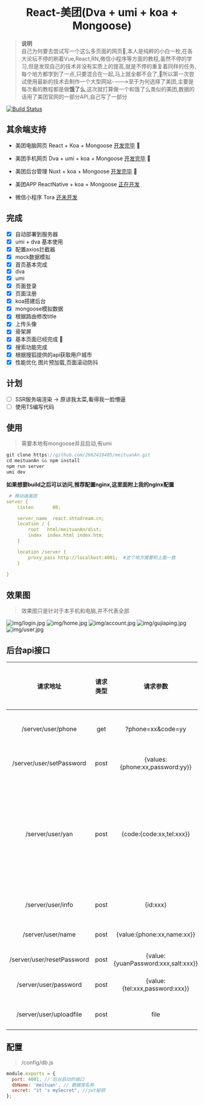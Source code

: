 <div align="center">

# React-美团(Dva + umi + koa + Mongoose)

</div>

> **说明** <br/>
> 自己为何要去尝试写一个这么多页面的网页:100:,本人是纯粹的小白一枚,在各大论坛不停的刷着Vue,React,RN,微信小程序等方面的教程,虽然不停的学习,但是发现自己的技术并没有实质上的提高,就是不停的重复着同样的任务,每个地方都学到了一点,只要混合在一起,马上就全都不会了,:tada:所以第一次尝试使用最新的技术去制作一个大型网站---->至于为何选择了美团,主要是每次看的教程都是做**饿了么**,这次就打算做一个和饿了么类似的美团,数据的话用了美团官网的一部分API,自己写了一部分

[![Build Status](https://www.travis-ci.org/2662419405/meituan.svg?branch=master)](https://www.travis-ci.org/2662419405/meituan)

## 其余端支持

* 美团电脑网页 React + Koa + Mongoose <a href="https://github.com/2662419405/meituan">开发完毕</a> :tada:

* 美团手机网页 Dva + umi + koa + Mongoose <a href="https://github.com/2662419405/meituanAn">开发完毕</a> :100:

* 美团后台管理 Nuxt + koa + Mongoose <a href="https://github.com/2662419405/meituanBack">开发完毕</a> :rainbow:

* 美团APP ReactNative + koa + Mongoose <a href="https://github.com/2662419405/meituanApp">正在开发</a>

* 微信小程序 Tora <a href="#">还未开发</a>

## 完成

- [x] 自动部署到服务器
- [x] umi + dva 基本使用
- [x] 配置axios拦截器
- [x] mock数据模拟
- [x] 首页基本完成
- [x] dva
- [x] umi
- [x] 页面登录
- [x] 页面注册
- [x] koa搭建后台
- [x] mongoose模拟数据
- [x] 根据路由修改title
- [x] 上传头像
- [x] 骨架屏
- [x] 基本页面已经完成 :tada:
- [x] 搜索功能完成 
- [x] 根据搜狐提供的api获取用户城市
- [x] 性能优化  图片预加载,页面滚动防抖

## 计划

- [ ] SSR服务端渲染 -> 原谅我太菜,看得我一脸懵逼
- [ ] 使用TS编写代码 

## 使用

> 需要本地有mongoose并且启动,有umi

```js
git clone https://github.com/2662419405/meituanAn.git
cd meituanAn && npm install
npm run server
umi dev
```

**如果想要build之后可以访问,推荐配置nginx,这里面附上我的nginx配置**

```yaml
 # 移动端美团
server {
    listen       80;

    server_name  react.shtodream.cn;
    location / {
        root   html/meituanAn/dist;
        index  index.html index.htm;
    }

    location /server {
        proxy_pass http://localhost:4001;  #这个地方需要和上面一致
    }
    
}
```

## 效果图

> 效果图只是针对于本手机和电脑,并不代表全部

<div>

![img/login.jpg](img/login.jpg)
![img/home.jpg](img/home.jpg)
![img/account.jpg](img/account.jpg)
![img/gujiaping.jpg](img/gujiaping.jpg)
![img/user.jpg](img/user.jpg)

</div>

## 后台api接口

|          请求地址          | 请求类型 |              请求参数               |                    说明                     | 获取数据是否需要Token |
| :------------------------: | :------: | :---------------------------------: | :-----------------------------------------: | :-------------------: |
|     /server/user/phone     |   get    |          ?phone=xx&code=yy          |               获取手机验证码                |          否           |
|  /server/user/setPassword  |   post   |   {values:{phone:xx,password:yy}}   |                 初始化密码                  |          是           |
|      /server/user/yan      |   post   |      {code:{code:xx,tel:xxx}}       | 判断验证码 并且进行注册，如果注册过，则登录 |          否           |
|     /server/user/info      |   post   |              {id:xxx}               |                获取用户信息                 |          是           |
|     /server/user/name      |   post   |     {value:{phone:xx,name:xx}}      |                 修改用户名                  |          是           |
| /server/user/resetPassword |   post   | {value:{yuanPassword:xxx,salt:xxx}} |                  修改密码                   |          是           |
|   /server/user/password    |   post   |   {value:{tel:xxx,password:xxx}}    |                通过密码登录                 |          否           |
|  /server/user/uploadfile   |   post   |                file                 |                获取上传文件                 |          是           |



## 配置

> /config/db.js

```js
module.exports = {
  port: 4001, // 后台启动的端口
  dbName: 'meituan', // 数据库名称
  secret: "it 's mySecret", //jwt秘钥
};
```
